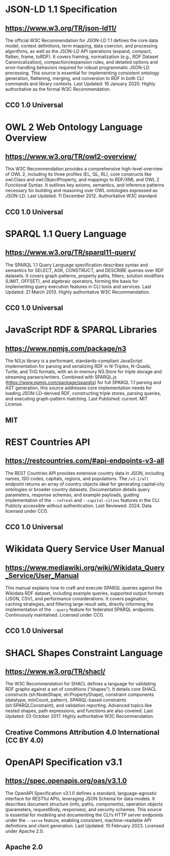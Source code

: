# JSON-LD 1.1 Specification
## https://www.w3.org/TR/json-ld11/
The official W3C Recommendation for JSON-LD 1.1 defines the core data model, context definitions, term mapping, data coercion, and processing algorithms, as well as the JSON-LD API operations (expand, compact, flatten, frame, toRDF). It covers framing, normalization (e.g., RDF Dataset Canonicalization), compaction/expansion rules, and detailed options and error-handling behaviors required for robust programmatic JSON-LD processing. This source is essential for implementing consistent ontology generation, flattening, merging, and conversion to RDF in both CLI commands and library contexts. Last Updated: 16 January 2020. Highly authoritative as the formal W3C Recommendation.
## CC0 1.0 Universal

# OWL 2 Web Ontology Language Overview
## https://www.w3.org/TR/owl2-overview/
This W3C Recommendation provides a comprehensive high-level overview of OWL 2, including its three profiles (EL, QL, RL), core constructs like owl:Class and owl:ObjectProperty, and mappings to RDF/XML and OWL 2 Functional Syntax. It outlines key axioms, semantics, and inference patterns necessary for building and reasoning over OWL ontologies expressed as JSON-LD. Last Updated: 11 December 2012. Authoritative W3C standard.
## CC0 1.0 Universal

# SPARQL 1.1 Query Language
## https://www.w3.org/TR/sparql11-query/
The SPARQL 1.1 Query Language specification describes syntax and semantics for SELECT, ASK, CONSTRUCT, and DESCRIBE queries over RDF datasets. It covers graph patterns, property paths, filters, solution modifiers (LIMIT, OFFSET), and algebraic operators, forming the basis for implementing query execution features in CLI tools and services. Last Updated: 21 March 2013. Highly authoritative W3C Recommendation.
## CC0 1.0 Universal

# JavaScript RDF & SPARQL Libraries
## https://www.npmjs.com/package/n3
The N3.js library is a performant, standards-compliant JavaScript implementation for parsing and serializing RDF in N-Triples, N-Quads, Turtle, and TriG formats, with an in-memory N3.Store for triple storage and streaming parsers/writers. Combined with SPARQL.js (https://www.npmjs.com/package/sparqljs) for full SPARQL 1.1 parsing and AST generation, this source addresses core implementation needs for loading JSON-LD–derived RDF, constructing triple stores, parsing queries, and executing graph-pattern matching. Last Published: current. MIT License.
## MIT

# REST Countries API
## https://restcountries.com/#api-endpoints-v3-all
The REST Countries API provides extensive country data in JSON, including names, ISO codes, capitals, regions, and populations. The `/v3.1/all` endpoint returns an array of country objects ideal for generating capital‐city ontologies or broader country datasets. Documentation details query parameters, response schemas, and example payloads, guiding implementation of the `--refresh` and `--capital-cities` features in the CLI. Publicly accessible without authentication. Last Reviewed: 2024. Data licensed under CC0.
## CC0 1.0 Universal

# Wikidata Query Service User Manual
## https://www.mediawiki.org/wiki/Wikidata_Query_Service/User_Manual
This manual explains how to craft and execute SPARQL queries against the Wikidata RDF dataset, including example queries, supported output formats (JSON, CSV), and performance considerations. It covers pagination, caching strategies, and filtering large result sets, directly informing the implementation of the `--query` feature for federated SPARQL endpoints. Continuously maintained. Licensed under CC0.
## CC0 1.0 Universal

# SHACL Shapes Constraint Language
## https://www.w3.org/TR/shacl/
The W3C Recommendation for SHACL defines a language for validating RDF graphs against a set of conditions (“shapes”). It details core SHACL constructs (sh:NodeShape, sh:PropertyShape), constraint components (datatype, minCount, pattern), SPARQL-based constraints (sh:SPARQLConstraint), and validation reporting. Advanced topics like nested shapes, path expressions, and functions are also covered. Last Updated: 03 October 2017. Highly authoritative W3C Recommendation.
## Creative Commons Attribution 4.0 International (CC BY 4.0)

# OpenAPI Specification v3.1
## https://spec.openapis.org/oas/v3.1.0
The OpenAPI Specification v3.1.0 defines a standard, language-agnostic interface for RESTful APIs, leveraging JSON Schema for data models. It describes document structure (info, paths, components), operation objects (parameters, requestBody, responses), and security schemes. This source is essential for modeling and documenting the CLI’s HTTP server endpoints under the `--serve` feature, enabling consistent, machine-readable API definitions and client generation. Last Updated: 10 February 2023. Licensed under Apache 2.0.
## Apache 2.0